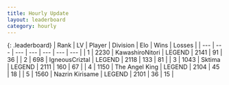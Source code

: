 ```yaml
---
title: Hourly Update
layout: leaderboard
category: hourly
---
```


{: .leaderboard}
| Rank | LV | Player | Division | Elo | Wins | Losses |
| --- | --- | --- | --- | --- | --- | --- |
| <span data-change="0">1</span> | 2230 | <span title="ID: 164871">KawashiroNitori</span> | LEGEND | <span data-change="0">2141</span> | <span data-change="0">91</span> | <span data-change="0">36</span> |
| <span data-change="0">2</span> | 698 | <span title="ID: 69018">IgneousCriztal</span> | LEGEND | <span data-change="0">2118</span> | <span data-change="0">133</span> | <span data-change="0">81</span> |
| <span data-change="0">3</span> | 1043 | <span title="ID: 353063">Sktima</span> | LEGEND | <span data-change="2">2111</span> | <span data-change="3">160</span> | <span data-change="1">67</span> |
| <span data-change="0">4</span> | 1150 | <span title="ID: 547162">The Angel King</span> | LEGEND | <span data-change="0">2104</span> | <span data-change="0">45</span> | <span data-change="0">18</span> |
| <span data-change="0">5</span> | 1560 | <span title="ID: 315148">Nazrin Kirisame</span> | LEGEND | <span data-change="0">2101</span> | <span data-change="0">36</span> | <span data-change="0">15</span> |